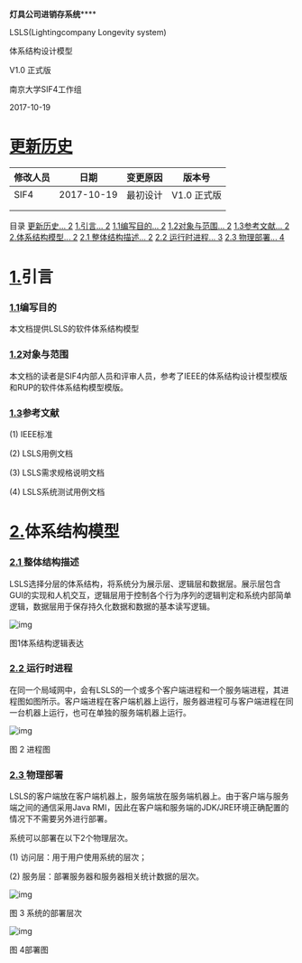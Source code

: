 **灯具公司进销存系统******

 LSLS(Lightingcompany Longevity system)

体系结构设计模型

V1.0 正式版

 

南京大学SIF4工作组

 

2017-10-19

 

 

 

 

# [更新历史]()

| **修改人员** | **日期**     | **变更原因** | **版本号**  |
| -------- | ---------- | -------- | -------- |
| SIF4     | 2017-10-19 | 最初设计     | V1.0 正式版 |
|          |            |          |          |
|          |            |          |          |

 目录 [更新历史... 2](#_Toc496200822) [1.引言... 2](#_Toc496200823) [1.1编写目的... 2](#_Toc496200824) [1.2对象与范围... 2](#_Toc496200825) [1.3参考文献... 2](#_Toc496200826) [2.体系结构模型... 2](#_Toc496200827) [2.1 整体结构描述... 2](#_Toc496200828) [2.2 运行时进程... 3](#_Toc496200829) [2.3 物理部署... 4](#_Toc496200830)  

# [1.]()引言

### [1.1]()编写目的

本文档提供LSLS的软件体系结构模型

### [1.2]()对象与范围

本文档的读者是SIF4内部人员和评审人员，参考了IEEE的体系结构设计模型模版和RUP的软件体系结构模型模版。

 

### [1.3]()参考文献

(1) IEEE标准

(2) LSLS用例文档

(3) LSLS需求规格说明文档

(4) LSLS系统测试用例文档

# [2.]()体系结构模型

### [2.1 ]()整体结构描述

LSLS选择分层的体系结构，将系统分为展示层、逻辑层和数据层。展示层包含GUI的实现和人机交互，逻辑层用于控制各个行为序列的逻辑判定和系统内部简单逻辑，数据层用于保存持久化数据和数据的基本读写逻辑。

 

 

![img](file:///C:\Users\Kevin\AppData\Local\Temp\msohtmlclip1\01\clip_image002.png)

图1体系结构逻辑表达

### [2.2 ]()运行时进程

在同一个局域网中，会有LSLS的一个或多个客户端进程和一个服务端进程，其进程图如图所示。客户端进程在客户端机器上运行，服务器进程可与客户端进程在同一台机器上运行，也可在单独的服务端机器上运行。

![img](file:///C:\Users\Kevin\AppData\Local\Temp\msohtmlclip1\01\clip_image004.png)

图 2 进程图

### [2.3 ]()物理部署

LSLS的客户端放在客户端机器上，服务端放在服务端机器上。由于客户端与服务端之间的通信采用Java RMI，因此在客户端和服务端的JDK/JRE环境正确配置的情况下不需要另外进行部署。

系统可以部署在以下2个物理层次。

(1) 访问层：用于用户使用系统的层次；

(2) 服务层：部署服务器和服务器相关统计数据的层次。

![img](file:///C:\Users\Kevin\AppData\Local\Temp\msohtmlclip1\01\clip_image005.png)

图 3 系统的部署层次

![img](file:///C:\Users\Kevin\AppData\Local\Temp\msohtmlclip1\01\clip_image007.jpg)

图 4部署图